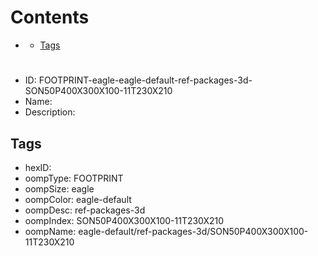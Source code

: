 



Contents
========

* [](#)
	* [Tags](#tags)

# 

- ID: FOOTPRINT-eagle-eagle-default-ref-packages-3d-SON50P400X300X100-11T230X210
- Name: 
- Description: 

## Tags

- hexID: 
- oompType: FOOTPRINT
- oompSize: eagle
- oompColor: eagle-default
- oompDesc: ref-packages-3d
- oompIndex: SON50P400X300X100-11T230X210
- oompName: eagle-default/ref-packages-3d/SON50P400X300X100-11T230X210
